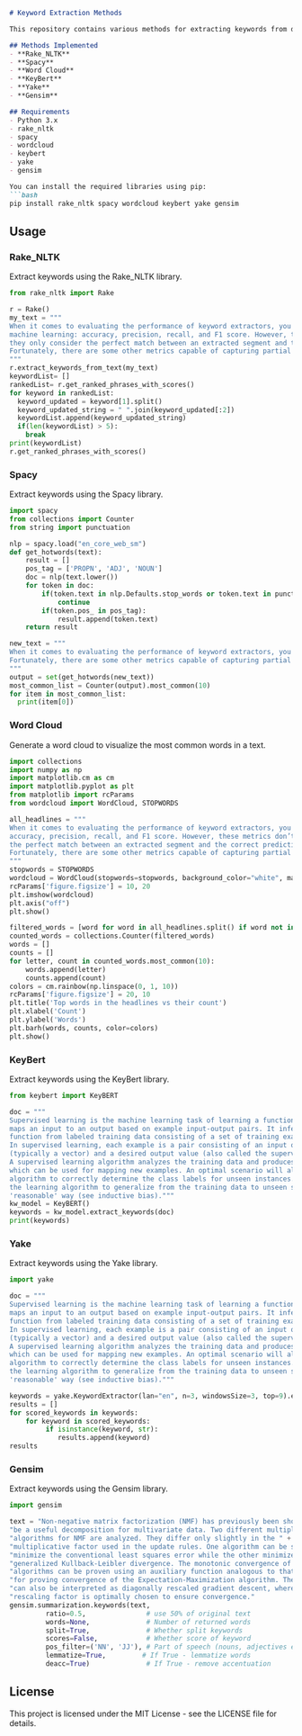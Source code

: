 ```markdown
# Keyword Extraction Methods

This repository contains various methods for extracting keywords from documents in Natural Language Processing (NLP). The implemented methods include Rake_NLTK, Spacy, Word Cloud, KeyBert, Yake, and Gensim.

## Methods Implemented
- **Rake_NLTK**
- **Spacy**
- **Word Cloud**
- **KeyBert**
- **Yake**
- **Gensim**

## Requirements
- Python 3.x
- rake_nltk
- spacy
- wordcloud
- keybert
- yake
- gensim

You can install the required libraries using pip:
```bash
pip install rake_nltk spacy wordcloud keybert yake gensim
```

## Usage

### Rake_NLTK
Extract keywords using the Rake_NLTK library.
```python
from rake_nltk import Rake

r = Rake()
my_text = """
When it comes to evaluating the performance of keyword extractors, you can use some of the standard metrics in
machine learning: accuracy, precision, recall, and F1 score. However, these metrics don’t reflect partial matches;
they only consider the perfect match between an extracted segment and the correct prediction for that tag.
Fortunately, there are some other metrics capable of capturing partial matches. An example of this is ROUGE.
"""
r.extract_keywords_from_text(my_text)
keywordList= []
rankedList= r.get_ranked_phrases_with_scores()
for keyword in rankedList:
  keyword_updated = keyword[1].split()
  keyword_updated_string = " ".join(keyword_updated[:2])
  keywordList.append(keyword_updated_string)
  if(len(keywordList) > 5):
    break
print(keywordList)
r.get_ranked_phrases_with_scores()
```

### Spacy
Extract keywords using the Spacy library.
```python
import spacy
from collections import Counter
from string import punctuation

nlp = spacy.load("en_core_web_sm")
def get_hotwords(text):
    result = []
    pos_tag = ['PROPN', 'ADJ', 'NOUN']
    doc = nlp(text.lower())
    for token in doc:
        if(token.text in nlp.Defaults.stop_words or token.text in punctuation):
            continue
        if(token.pos_ in pos_tag):
            result.append(token.text)
    return result

new_text = """
When it comes to evaluating the performance of keyword extractors, you can use some of the standard metrics in machine learning: accuracy, precision, recall, and F1 score. However, these metrics don’t reflect partial matches. they only consider the perfect match between an extracted segment and the correct prediction for that tag.
Fortunately, there are some other metrics capable of capturing partial matches. An example of this is ROUGE.
"""
output = set(get_hotwords(new_text))
most_common_list = Counter(output).most_common(10)
for item in most_common_list:
  print(item[0])
```

### Word Cloud
Generate a word cloud to visualize the most common words in a text.
```python
import collections
import numpy as np
import matplotlib.cm as cm
import matplotlib.pyplot as plt
from matplotlib import rcParams
from wordcloud import WordCloud, STOPWORDS

all_headlines = """
When it comes to evaluating the performance of keyword extractors, you can use some of the standard metrics in machine learning:
accuracy, precision, recall, and F1 score. However, these metrics don’t reflect partial matches; they only consider
the perfect match between an extracted segment and the correct prediction for that tag.
Fortunately, there are some other metrics capable of capturing partial matches. An example of this is ROUGE.
"""
stopwords = STOPWORDS
wordcloud = WordCloud(stopwords=stopwords, background_color="white", max_words=1000).generate(all_headlines)
rcParams['figure.figsize'] = 10, 20
plt.imshow(wordcloud)
plt.axis("off")
plt.show()

filtered_words = [word for word in all_headlines.split() if word not in stopwords]
counted_words = collections.Counter(filtered_words)
words = []
counts = []
for letter, count in counted_words.most_common(10):
    words.append(letter)
    counts.append(count)
colors = cm.rainbow(np.linspace(0, 1, 10))
rcParams['figure.figsize'] = 20, 10
plt.title('Top words in the headlines vs their count')
plt.xlabel('Count')
plt.ylabel('Words')
plt.barh(words, counts, color=colors)
plt.show()
```

### KeyBert
Extract keywords using the KeyBert library.
```python
from keybert import KeyBERT

doc = """
Supervised learning is the machine learning task of learning a function that
maps an input to an output based on example input-output pairs. It infers a
function from labeled training data consisting of a set of training examples.
In supervised learning, each example is a pair consisting of an input object
(typically a vector) and a desired output value (also called the supervisory signal).
A supervised learning algorithm analyzes the training data and produces an inferred function,
which can be used for mapping new examples. An optimal scenario will allow for the
algorithm to correctly determine the class labels for unseen instances. This requires
the learning algorithm to generalize from the training data to unseen situations in a
'reasonable' way (see inductive bias)."""
kw_model = KeyBERT()
keywords = kw_model.extract_keywords(doc)
print(keywords)
```

### Yake
Extract keywords using the Yake library.
```python
import yake

doc = """
Supervised learning is the machine learning task of learning a function that
maps an input to an output based on example input-output pairs. It infers a
function from labeled training data consisting of a set of training examples.
In supervised learning, each example is a pair consisting of an input object
(typically a vector) and a desired output value (also called the supervisory signal).
A supervised learning algorithm analyzes the training data and produces an inferred function,
which can be used for mapping new examples. An optimal scenario will allow for the
algorithm to correctly determine the class labels for unseen instances. This requires
the learning algorithm to generalize from the training data to unseen situations in a
'reasonable' way (see inductive bias)."""

keywords = yake.KeywordExtractor(lan="en", n=3, windowsSize=3, top=9).extract_keywords(doc)
results = []
for scored_keywords in keywords:
    for keyword in scored_keywords:
         if isinstance(keyword, str):
            results.append(keyword)
results
```

### Gensim
Extract keywords using the Gensim library.
```python
import gensim

text = "Non-negative matrix factorization (NMF) has previously been shown to " + \
"be a useful decomposition for multivariate data. Two different multiplicative " + \
"algorithms for NMF are analyzed. They differ only slightly in the " + \
"multiplicative factor used in the update rules. One algorithm can be shown to " + \
"minimize the conventional least squares error while the other minimizes the  " + \
"generalized Kullback-Leibler divergence. The monotonic convergence of both  " + \
"algorithms can be proven using an auxiliary function analogous to that used " + \
"for proving convergence of the Expectation-Maximization algorithm. The algorithms  " + \
"can also be interpreted as diagonally rescaled gradient descent, where the  " + \
"rescaling factor is optimally chosen to ensure convergence."
gensim.summarization.keywords(text,
         ratio=0.5,               # use 50% of original text
         words=None,              # Number of returned words
         split=True,              # Whether split keywords
         scores=False,            # Whether score of keyword
         pos_filter=('NN', 'JJ'), # Part of speech (nouns, adjectives etc.) filters
         lemmatize=True,         # If True - lemmatize words
         deacc=True)              # If True - remove accentuation
```

## License
This project is licensed under the MIT License - see the LICENSE file for details.
